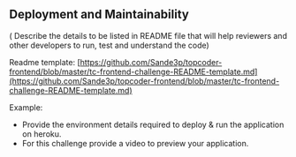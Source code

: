 ## Deployment and Maintainability
( Describe the details to be listed in README file that will help reviewers and other developers to run, test and understand the code)

Readme template: [https://github.com/Sande3p/topcoder-frontend/blob/master/tc-frontend-challenge-README-template.md](https://github.com/Sande3p/topcoder-frontend/blob/master/tc-frontend-challenge-README-template.md)

Example:

- Provide the environment details required to deploy & run the application on heroku.
- For this challenge provide a video to preview your application.